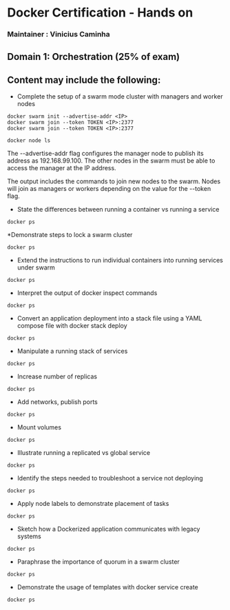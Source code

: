 # Docker Certification - Hands on
### Maintainer : Vinicius Caminha

## Domain 1: Orchestration (25% of exam)

## Content may include the following:

* Complete the setup of a swarm mode cluster with managers and worker nodes <br>
```docker 
docker swarm init --advertise-addr <IP>
docker swarm join --token TOKEN <IP>:2377
docker swarm join --token TOKEN <IP>:2377

docker node ls
```

The --advertise-addr flag configures the manager node to publish its address as 192.168.99.100. The other nodes in the swarm must be able to access the manager at the IP address.

The output includes the commands to join new nodes to the swarm. Nodes will join as managers or workers depending on the value for the --token flag.




* State the differences between running a container vs running a service<br>
```docker 
docker ps

```
*Demonstrate steps to lock a swarm cluster<br>
```docker 
docker ps

```
* Extend the instructions to run individual containers into running services under swarm<br>
```docker 
docker ps

```
* Interpret the output of docker inspect commands<br>
```docker 
docker ps

```
* Convert an application deployment into a stack file using a YAML compose file with docker stack deploy<br>
```docker 
docker ps

```
* Manipulate a running stack of services<br>
```docker 
docker ps

```
* Increase number of replicas<br>
```docker 
docker ps

```
* Add networks, publish ports<br>
```docker 
docker ps

```
* Mount volumes<br>
```docker 
docker ps

```
* Illustrate running a replicated vs global service<br>
```docker 
docker ps

```
* Identify the steps needed to troubleshoot a service not deploying<br>
```docker 
docker ps

```
* Apply node labels to demonstrate placement of tasks<br>
```docker 
docker ps

```
* Sketch how a Dockerized application communicates with legacy systems<br>
```docker 
docker ps

```
* Paraphrase the importance of quorum in a swarm cluster<br>
```docker 
docker ps

```
* Demonstrate the usage of templates with docker service create<br>
```docker 
docker ps

```
